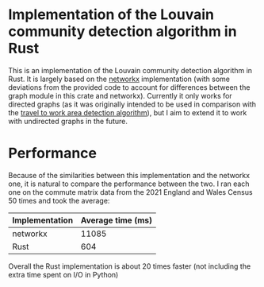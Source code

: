 # Implementation of the Louvain community detection algorithm in Rust

This is an implementation of the Louvain community detection algorithm in Rust. It is largely based on the [networkx](https://networkx.org/documentation/stable/_modules/networkx/algorithms/community/louvain.html#louvain_partitions) implementation (with some deviations from the provided code to account for differences between the graph module in this crate and networkx). Currently it only works for directed graphs (as it was originally intended to be used in comparison with the [travel to work area detection algorithm](https://github.com/jwhandley/ttwa-detection)), but I aim to extend it to work with undirected graphs in the future.

# Performance

Because of the similarities between this implementation and the networkx one, it is natural to compare the performance between the two. I ran each one on the commute matrix data from the 2021 England and Wales Census 50 times and took the average:

| Implementation | Average time (ms) |
| -------------- | ----------------- |
| networkx       | 11085             |
| Rust           | 604               |

Overall the Rust implementation is about 20 times faster (not including the extra time spent on I/O in Python)